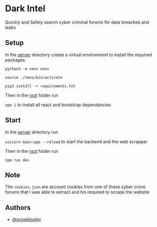# Dark Intel

Quickly and Safely search cyber criminal forums for data breaches and leaks 

## Setup

In the [server](server) directory create a virtual environment to install the required packages

`python3 -m venv venv`

`source ./venv/bin/activate`

`pip3 install -r requirements.txt`

Then in the [root](.) folder run 

`npm i` to install all react and bootstrap dependancies

## Start

In the [server](server) directory run

`uvicorn main:app --reload` to start the backend and the web scrapper

Then in the [root](.) folder run 

`npm run dev` 

## Note

The `cookies.json` are account cookies from one of these cyber crime forums that I was able to extract and his required to scrape the website

## Authors

- [@snowkluster](https://github.com/snowkluster)